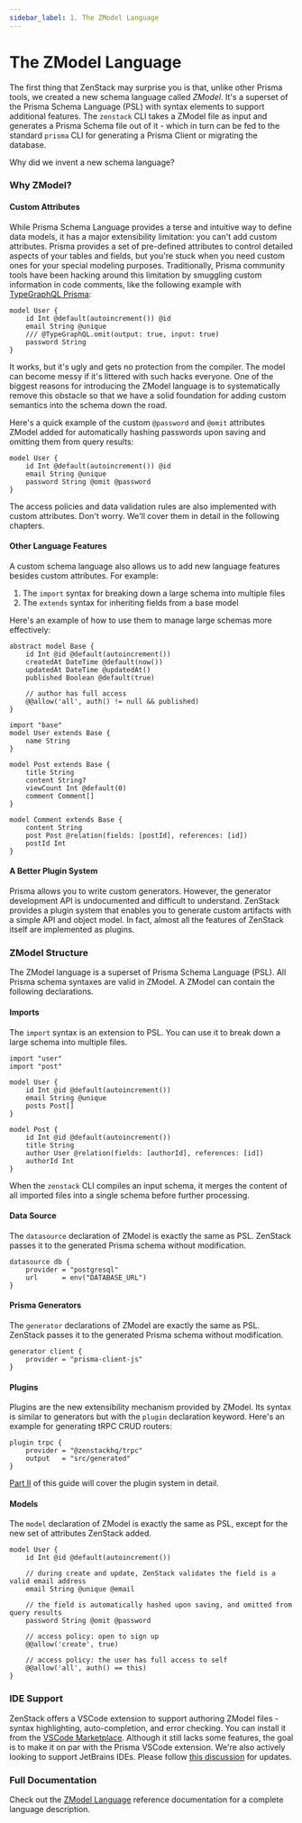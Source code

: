 ```yaml
---
sidebar_label: 1. The ZModel Language
---
```


# The ZModel Language

The first thing that ZenStack may surprise you is that, unlike other Prisma tools, we created a new schema language called *ZModel*. It's a superset of the Prisma Schema Language (PSL) with syntax elements to support additional features. The `zenstack` CLI takes a ZModel file as input and generates a Prisma Schema file out of it - which in turn can be fed to the standard `prisma` CLI for generating a Prisma Client or migrating the database.

Why did we invent a new schema language?

### Why ZModel?

#### Custom Attributes

While Prisma Schema Language provides a terse and intuitive way to define data models, it has a major extensibility limitation: you can't add custom attributes. Prisma provides a set of pre-defined attributes to control detailed aspects of your tables and fields, but you're stuck when you need custom ones for your special modeling purposes. Traditionally, Prisma community tools have been hacking around this limitation by smuggling custom information in code comments, like the following example with 
[TypeGraphQL Prisma](https://prisma.typegraphql.com/):

```zmodel
model User {
    id Int @default(autoincrement()) @id
    email String @unique
    /// @TypeGraphQL.omit(output: true, input: true)
    password String
}
```

It works, but it's ugly and gets no protection from the compiler. The model can become messy if it's littered with such hacks everyone. One of the biggest reasons for introducing the ZModel language is to systematically remove this obstacle so that we have a solid foundation for adding custom semantics into the schema down the road.

Here's a quick example of the custom `@password` and `@omit` attributes ZModel added for automatically hashing passwords upon saving and omitting them from query results:

```zmodel
model User {
    id Int @default(autoincrement()) @id
    email String @unique
    password String @omit @password
}
```

The access policies and data validation rules are also implemented with custom attributes. Don't worry. We'll cover them in detail in the following chapters.

#### Other Language Features

A custom schema language also allows us to add new language features besides custom attributes. For example:

1. The `import` syntax for breaking down a large schema into multiple files
2. The `extends` syntax for inheriting fields from a base model

Here's an example of how to use them to manage large schemas more effectively:

```zmodel title='base.zmodel'
abstract model Base {
    id Int @id @default(autoincrement())
    createdAt DateTime @default(now())
    updatedAt DateTime @updatedAt()
    published Boolean @default(true)

    // author has full access
    @@allow('all', auth() != null && published)
}
```

```zmodel title='schema.zmodel'
import "base"
model User extends Base {
    name String
}

model Post extends Base {
    title String
    content String?
    viewCount Int @default(0)
    comment Comment[]
}

model Comment extends Base {
    content String
    post Post @relation(fields: [postId], references: [id])
    postId Int
}
```

#### A Better Plugin System

Prisma allows you to write custom generators. However, the generator development API is undocumented and difficult to understand. ZenStack provides a plugin system that enables you to generate custom artifacts with a simple API and object model. In fact, almost all the features of ZenStack itself are implemented as plugins.

### ZModel Structure

The ZModel language is a superset of Prisma Schema Language (PSL). All Prisma schema syntaxes are valid in ZModel. A ZModel can contain the following declarations.

#### Imports

The `import` syntax is an extension to PSL. You can use it to break down a large schema into multiple files.

```zmodel title='schema.zmodel'
import "user"
import "post"
```

```zmodel title='user.zmodel'
model User {
    id Int @id @default(autoincrement())
    email String @unique
    posts Post[]
}
```

```zmodel title='post.zmodel'
model Post {
    id Int @id @default(autoincrement())
    title String
    author User @relation(fields: [authorId], references: [id])
    authorId Int
}
```

When the `zenstack` CLI compiles an input schema, it merges the content of all imported files into a single schema before further processing.

#### Data Source

The `datasource` declaration of ZModel is exactly the same as PSL. ZenStack passes it to the generated Prisma schema without modification.

```zmodel
datasource db {
    provider = "postgresql"
    url      = env("DATABASE_URL")
}
```

#### Prisma Generators

The `generator` declarations of ZModel are exactly the same as PSL. ZenStack passes it to the generated Prisma schema without modification.

```zmodel
generator client {
    provider = "prisma-client-js"
}
```

#### Plugins

Plugins are the new extensibility mechanism provided by ZModel. Its syntax is similar to generators but with the `plugin` declaration keyword. Here's an example for generating tRPC CRUD routers:

```zmodel
plugin trpc {
    provider = "@zenstackhq/trpc"
    output   = "src/generated"
}
```

[Part II](/docs/the-complete-guide/part2) of this guide will cover the plugin system in detail.

#### Models

The `model` declaration of ZModel is exactly the same as PSL, except for the new set of attributes ZenStack added.

```zmodel
model User {
    id Int @id @default(autoincrement())

    // during create and update, ZenStack validates the field is a valid email address
    email String @unique @email

    // the field is automatically hashed upon saving, and omitted from query results
    password String @omit @password

    // access policy: open to sign up
    @@allow('create', true)

    // access policy: the user has full access to self
    @@allow('all', auth() == this)
}
```

### IDE Support

ZenStack offers a VSCode extension to support authoring ZModel files - syntax highlighting, auto-completion, and error checking. You can install it from the [VSCode Marketplace](https://marketplace.visualstudio.com/items?itemName=zenstack.zenstack). Although it still lacks some features, the goal is to make it on par with the Prisma VSCode extension. We're also actively looking to support JetBrains IDEs. Please follow [this discussion](https://github.com/zenstackhq/zenstack/discussions/414) for updates.

### Full Documentation

Check out the [ZModel Language](/docs/reference/zmodel-language) reference documentation for a complete language description.
